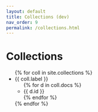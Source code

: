 ```yaml
---
layout: default
title: Collections (dev)
nav_order: 9
permalink: /collections.html
---
```


# Collections

<ul>
{% for coll in site.collections %}
<li> {{ coll.label }} 
<ul>
{% for d in coll.docs %}
<li>{{ d.id }}</li>
{% endfor %}
</ul>
</li>
{% endfor %}
</ul>
